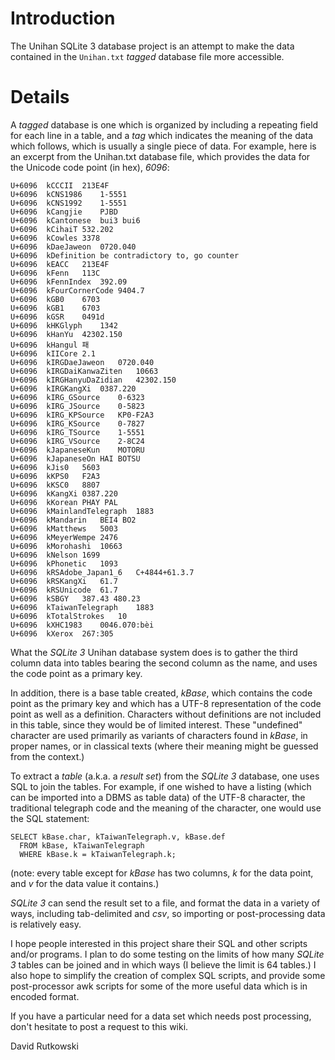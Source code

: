 # Introduction #

The Unihan SQLite 3 database project is an attempt to make the data contained in the `Unihan.txt` _tagged_ database file more accessible.


# Details #

A _tagged_ database is one which is organized by including a repeating field for each line in a table, and a _tag_ which indicates the meaning of the data which follows, which is usually a single piece of data. For example, here is an excerpt from the Unihan.txt database file, which provides the data for the Unicode code point (in hex), _6096_:

```
U+6096	kCCCII	213E4F
U+6096	kCNS1986	1-5551
U+6096	kCNS1992	1-5551
U+6096	kCangjie	PJBD
U+6096	kCantonese	bui3 bui6
U+6096	kCihaiT	532.202
U+6096	kCowles	3378
U+6096	kDaeJaweon	0720.040
U+6096	kDefinition	be contradictory to, go counter
U+6096	kEACC	213E4F
U+6096	kFenn	113C
U+6096	kFennIndex	392.09
U+6096	kFourCornerCode	9404.7
U+6096	kGB0	6703
U+6096	kGB1	6703
U+6096	kGSR	0491d
U+6096	kHKGlyph	1342
U+6096	kHanYu	42302.150
U+6096	kHangul	패
U+6096	kIICore	2.1
U+6096	kIRGDaeJaweon	0720.040
U+6096	kIRGDaiKanwaZiten	10663
U+6096	kIRGHanyuDaZidian	42302.150
U+6096	kIRGKangXi	0387.220
U+6096	kIRG_GSource	0-6323
U+6096	kIRG_JSource	0-5823
U+6096	kIRG_KPSource	KP0-F2A3
U+6096	kIRG_KSource	0-7827
U+6096	kIRG_TSource	1-5551
U+6096	kIRG_VSource	2-8C24
U+6096	kJapaneseKun	MOTORU
U+6096	kJapaneseOn	HAI BOTSU
U+6096	kJis0	5603
U+6096	kKPS0	F2A3
U+6096	kKSC0	8807
U+6096	kKangXi	0387.220
U+6096	kKorean	PHAY PAL
U+6096	kMainlandTelegraph	1883
U+6096	kMandarin	BEI4 BO2
U+6096	kMatthews	5003
U+6096	kMeyerWempe	2476
U+6096	kMorohashi	10663
U+6096	kNelson	1699
U+6096	kPhonetic	1093
U+6096	kRSAdobe_Japan1_6	C+4844+61.3.7
U+6096	kRSKangXi	61.7
U+6096	kRSUnicode	61.7
U+6096	kSBGY	387.43 480.23
U+6096	kTaiwanTelegraph	1883
U+6096	kTotalStrokes	10
U+6096	kXHC1983	0046.070:bèi
U+6096	kXerox	267:305
```

What the _SQLite 3_ Unihan database system does is to gather the third column data into tables bearing the second column as the name, and uses the code point as a primary key.

In addition, there is a base table created, _kBase_, which contains the code point as the primary key and which has a UTF-8 representation of the code point as well as a definition. Characters without definitions are not included in this table, since they would be of limited interest. These "undefined" character are used primarily as variants of characters found in _kBase_, in proper names, or in classical texts (where their meaning might be guessed from the context.)

To extract a _table_ (a.k.a. a _result set_) from the _SQLite 3_ database, one uses SQL to join the tables. For example, if one wished to have a listing (which can be imported into a DBMS as table data) of the UTF-8 character, the traditional telegraph code and the meaning of the character, one would use the SQL statement:

```
SELECT kBase.char, kTaiwanTelegraph.v, kBase.def
  FROM kBase, kTaiwanTelegraph
  WHERE kBase.k = kTaiwanTelegraph.k;
```

(note: every table except for _kBase_ has two columns, _k_ for the data point, and _v_ for the data value it contains.)

_SQLite 3_ can send the result set to a file, and format the data in a variety of ways, including tab-delimited and _csv_, so importing or post-processing data is relatively easy.

I hope people interested in this project share their SQL and other scripts and/or programs. I plan to do some testing on the limits of how many _SQLite 3_ tables can be joined and in which ways (I believe the limit is 64 tables.) I also hope to simplify the creation of complex SQL scripts, and provide some post-processor awk scripts for some of the more useful data which is in encoded format.

If you have a particular need for a data set which needs post processing, don't hesitate to post a request to this wiki.

David Rutkowski